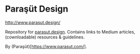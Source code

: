 # Paraşüt Design
http://www.parasut.design/

Repository for [parasut.design](http://www.parasut.design/). Contains links to Medium articles, (cownloadable) resources & guidelines.

By (Paraşüt)[https://www.parasut.com/].
